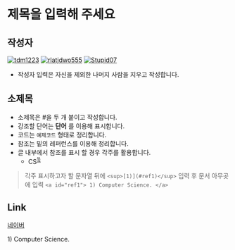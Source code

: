 # **제목을 입력해 주세요**

## 작성자
[![tdm1223](https://avatars1.githubusercontent.com/u/21440957?s=100&v=4)](https://github.com/tdm1223)
[![rlatjdwo555](https://avatars0.githubusercontent.com/u/28692938?s=100&v=4)](https://github.com/rlatjdwo555)
[![Stupid07](https://avatars1.githubusercontent.com/u/35564566?s=100&v=4)](https://github.com/Stupid07)

- 작성자 입력은 자신을 제외한 나머지 사람을 지우고 작성합니다.

## 소제목
- 소제목은 #을 두 개 붙이고 작성합니다.
- 강조할 단어는 **단어** 를 이용해 표시합니다.
- 코드는 ```예제코드``` 형태로 정리합니다.
- 참조는 밑의 레퍼런스를 이용해 정리합니다.
- 글 내부에서 참조를 표시 할 경우 각주를 활용합니다.
    - CS<sup>[1)](#ref1)</sup>
> 각주 표시하고자 할 문자열 뒤에 `<sup>[1)](#ref1)</sup>` 입력 후
> 문서 아무곳에 입력 `<a id="ref1"> 1) Computer Science. </a>`
## Link
[네이버](https://www.naver.com)


<a id="ref1">
1) Computer Science.
</a>
